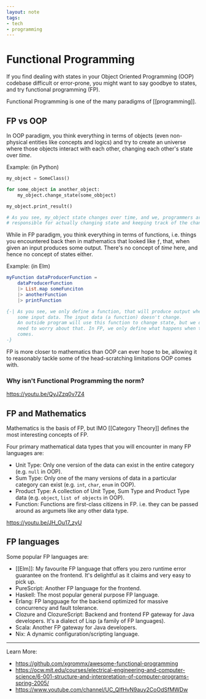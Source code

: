 ```yaml
---
layout: note
tags:
- tech
- programming
---
```


# Functional Programming

If you find dealing with states in your Object Oriented Programming (OOP) codebase difficult or error-prone, you might want to say goodbye to states, and try functional programming (FP).

Functional Programming is one of the many paradigms of [[programming]].


## FP vs OOP

In OOP paradigm, you think everything in terms of objects (even non-physical entities like concepts and logics) and try to create an universe where those objects interact with each other, changing each other's state over *time*.


Example: (in Python)

```python
my_object = SomeClass()

for some_object in another_object:
    my_object.change_state(some_obbject)

my_object.print_result()

# As you see, my_object state changes over time, and we, programmers are
# responsible for actually changing state and keeping track of the changes.
```

While in FP paradigm, you think everything in terms of functions, i.e. things you encountered back then in mathematics that looked like `ƒ`, that, when given an input produces some output. There's no concept of *time* here, and hence no concept of states either.

Example: (in Elm)

```elm
myFunction dataProducerFunction =
	dataProducerFunction
	|> List.map someFunciton
	|> anotherFunction
	|> printFunction

{-| As you see, we only define a function, that will produce output when given
    some input data. The input data (a function) doesn't change.
    An outside program will use this function to change state, but we don't
    need to worry about that. In FP, we only define what happens when the data
    comes.
-}
```

FP is more closer to mathematics than OOP can ever hope to be, allowing it to reasonably tackle some of the head-scratching limitations OOP comes with.


### Why isn't Functional Programming the norm?

https://youtu.be/QyJZzq0v7Z4

## FP and Mathematics

Mathematics is the basis of FP, but IMO [[Category Theory]] defines the most interesting concepts of FP.

Four primary mathematical data types that you will encounter in many FP languages are:

- Unit Type: Only one version of the data can exist in the entire category (e.g. `null` in OOP).
- Sum Type: Only one of the many versions of data in a particular category can exist (e.g. `int`, `char`, `enum` in OOP).
- Product Type: A collection of Unit Type, Sum Type and Product Type data (e.g. `object`, `list of objects` in OOP).
- Function: Functions are first-class citizens in FP. i.e. they can be passed around as argumets like any other data type.

https://youtu.be/JH_Ou17_zyU

## FP languages

Some popular FP languages are:

- [[Elm]]: My favourite FP language that offers you zero runtime error guarantee on the frontend. It's delightful as it claims and very easy to pick up.
- PureScript: Another FP language for the frontend.
- Haskell: The most popular general purpose FP language.
- Erlang: FP langguage for the backend optimized for massive concurrency and fault tolerance.
- Clozure and ClozureScript: Backend and frontend FP gateway for Java developers. It's a dialect of Lisp (a family of FP languages).
- Scala: Another FP gateway for Java developers.
- Nix: A dynamic configuration/scripting language.

---

Learn More:

- https://github.com/xgrommx/awesome-functional-programming
- https://ocw.mit.edu/courses/electrical-engineering-and-computer-science/6-001-structure-and-interpretation-of-computer-programs-spring-2005/
- https://www.youtube.com/channel/UC_QIfHvN9auy2CoOdSfMWDw
